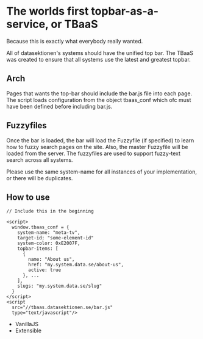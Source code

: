 

The worlds first topbar-as-a-service, or TBaaS
==============================================
Because this is exactly what everybody really wanted.

All of datasektionen's systems should have the unified top bar. The
TBaaS was created to ensure that all systems use the latest and
greatest topbar.

Arch
----

Pages that wants the top-bar should include the bar.js file into
each page. The script loads configuration from the object tbaas_conf
which ofc must have been defined before including bar.js.

Fuzzyfiles
----------
Once the bar is loaded, the bar will load the Fuzzyfile (if
specified) to learn how to fuzzy search pages on the site. Also,
the master Fuzzyfile will be loaded from the server. The fuzzyfiles
are used to support fuzzy-text search across all systems.

Please use the same system-name for all instances of your
implementation, or there will be duplicates.

How to use
----------
    // Include this in the beginning

    <script>
      window.tbaas_conf = {
        system-name: "meta-tv",
        target-id: "some-element-id"
        system-color: 0xE2007F,
        topbar-items: [
          {
            name: "About us",
            href: "my.system.data.se/about-us",
            active: true
          }, ...
        ],
        slugs: "my.system.data.se/slug"
      }
    </script>    
    <script
      src="//tbaas.datasektionen.se/bar.js"
      type="text/javascript"/>




* VanillaJS
* Extensible
